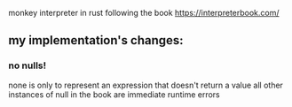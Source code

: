 monkey interpreter in rust following the book https://interpreterbook.com/

## my implementation's changes:

### no nulls!

none is only to represent an expression that doesn't return a value
all other instances of null in the book are immediate runtime errors
